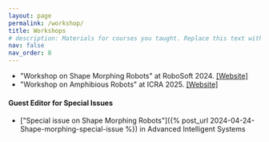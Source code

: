 ```yaml
---
layout: page
permalink: /workshop/
title: Workshops
# description: Materials for courses you taught. Replace this text with your description.
nav: false
nav_order: 8
---
```


-  "Workshop on Shape Morphing Robots" at RoboSoft 2024. [[Website]](https://sites.google.com/view/shapemorphingrobot/home)
-  "Workshop on Amphibious Robots" at ICRA 2025.  [[Website]](https://sites.google.com/view/icra-2025-amphibious/home)

 

#### Guest Editor for Special Issues 
-  ["Special issue on Shape Morphing Robots"]({% post_url 2024-04-24-Shape-morphing-special-issue %}) in Advanced Intelligent Systems 


